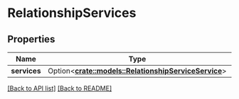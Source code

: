 # RelationshipServices

## Properties

Name | Type | Description | Notes
------------ | ------------- | ------------- | -------------
**services** | Option<[**crate::models::RelationshipServiceService**](RelationshipServiceService.md)> |  | 

[[Back to API list]](../README.md#documentation-for-api-endpoints) [[Back to README]](../README.md)


